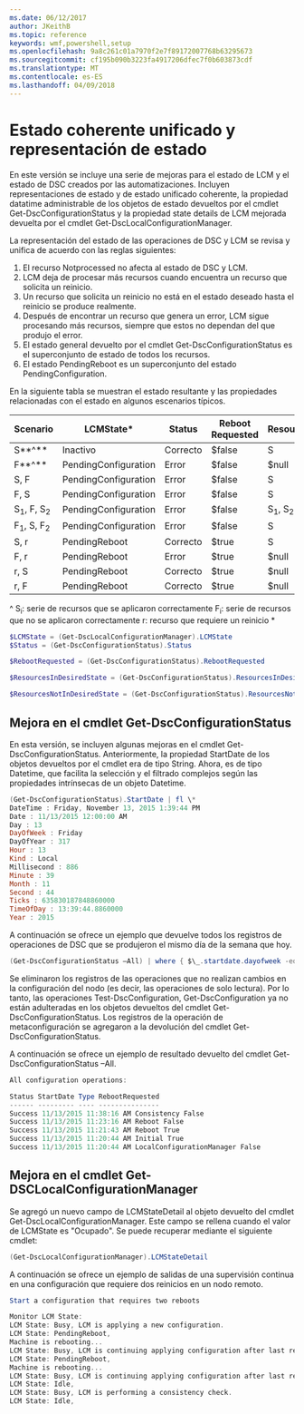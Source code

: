 ```yaml
---
ms.date: 06/12/2017
author: JKeithB
ms.topic: reference
keywords: wmf,powershell,setup
ms.openlocfilehash: 9a8c261c01a7970f2e7f89172007768b63295673
ms.sourcegitcommit: cf195b090b3223fa4917206dfec7f0b603873cdf
ms.translationtype: MT
ms.contentlocale: es-ES
ms.lasthandoff: 04/09/2018
---
```

# <a name="unified-and-consistent-state-and-status-representation"></a>Estado coherente unificado y representación de estado

En este versión se incluye una serie de mejoras para el estado de LCM y el estado de DSC creados por las automatizaciones. Incluyen representaciones de estado y de estado unificado coherente, la propiedad datatime administrable de los objetos de estado devueltos por el cmdlet Get-DscConfigurationStatus y la propiedad state details de LCM mejorada devuelta por el cmdlet Get-DscLocalConfigurationManager.

La representación del estado de las operaciones de DSC y LCM se revisa y unifica de acuerdo con las reglas siguientes:
1.  El recurso Notprocessed no afecta al estado de DSC y LCM.
2.  LCM deja de procesar más recursos cuando encuentra un recurso que solicita un reinicio.
3.  Un recurso que solicita un reinicio no está en el estado deseado hasta el reinicio se produce realmente.
4.  Después de encontrar un recurso que genera un error, LCM sigue procesando más recursos, siempre que estos no dependan del que produjo el error.
5.  El estado general devuelto por el cmdlet Get-DscConfigurationStatus es el superconjunto de estado de todos los recursos.
6.  El estado PendingReboot es un superconjunto del estado PendingConfiguration.

En la siguiente tabla se muestran el estado resultante y las propiedades relacionadas con el estado en algunos escenarios típicos.

| **Scenario**                    | **LCMState\***       | **Status** | **Reboot Requested**  | **ResourcesInDesiredState**  | **ResourcesNotInDesiredState** |
|---------------------------------|----------------------|------------|---------------|------------------------------|--------------------------------|
| S**^**                          | Inactivo                 | Correcto    | $false        | S                            | $null                          |
| F**^**                          | PendingConfiguration | Error    | $false        | $null                        | F                              |
| S, F                             | PendingConfiguration | Error    | $false        | S                            | F                              |
| F, S                             | PendingConfiguration | Error    | $false        | S                            | F                              |
| S<sub>1</sub>, F, S<sub>2</sub> | PendingConfiguration | Error    | $false        | S<sub>1</sub>, S<sub>2</sub> | F                              |
| F<sub>1</sub>, S, F<sub>2</sub> | PendingConfiguration | Error    | $false        | S                            | F<sub>1</sub>, F<sub>2</sub>   |
| S, r                            | PendingReboot        | Correcto    | $true         | S                            | r                              |
| F, r                            | PendingReboot        | Error    | $true         | $null                        | F, r                           |
| r, S                            | PendingReboot        | Correcto    | $true         | $null                        | r                              |
| r, F                            | PendingReboot        | Correcto    | $true         | $null                        | r                              |

^ S<sub>i</sub>: serie de recursos que se aplicaron correctamente F<sub>i</sub>: serie de recursos que no se aplicaron correctamente r: recurso que requiere un reinicio \*

```powershell
$LCMState = (Get-DscLocalConfigurationManager).LCMState
$Status = (Get-DscConfigurationStatus).Status

$RebootRequested = (Get-DscConfigurationStatus).RebootRequested

$ResourcesInDesiredState = (Get-DscConfigurationStatus).ResourcesInDesiredState

$ResourcesNotInDesiredState = (Get-DscConfigurationStatus).ResourcesNotInDesiredState
```
## <a name="enhancement-in-get-dscconfigurationstatus-cmdlet"></a>Mejora en el cmdlet Get-DscConfigurationStatus

En esta versión, se incluyen algunas mejoras en el cmdlet Get-DscConfigurationStatus. Anteriormente, la propiedad StartDate de los objetos devueltos por el cmdlet era de tipo String. Ahora, es de tipo Datetime, que facilita la selección y el filtrado complejos según las propiedades intrínsecas de un objeto Datetime.
```powershell
(Get-DscConfigurationStatus).StartDate | fl \*
DateTime : Friday, November 13, 2015 1:39:44 PM
Date : 11/13/2015 12:00:00 AM
Day : 13
DayOfWeek : Friday
DayOfYear : 317
Hour : 13
Kind : Local
Millisecond : 886
Minute : 39
Month : 11
Second : 44
Ticks : 635830187848860000
TimeOfDay : 13:39:44.8860000
Year : 2015
```

A continuación se ofrece un ejemplo que devuelve todos los registros de operaciones de DSC que se produjeron el mismo día de la semana que hoy.
```powershell
(Get-DscConfigurationStatus –All) | where { $\_.startdate.dayofweek -eq (Get-Date).DayOfWeek }
```

Se eliminaron los registros de las operaciones que no realizan cambios en la configuración del nodo (es decir, las operaciones de solo lectura). Por lo tanto, las operaciones Test-DscConfiguration, Get-DscConfiguration ya no están adulteradas en los objetos devueltos del cmdlet Get-DscConfigurationStatus.
Los registros de la operación de metaconfiguración se agregaron a la devolución del cmdlet Get-DscConfigurationStatus.

A continuación se ofrece un ejemplo de resultado devuelto del cmdlet Get-DscConfigurationStatus –All.
```powershell
All configuration operations:

Status StartDate Type RebootRequested
------ --------- ---- ---------------
Success 11/13/2015 11:38:16 AM Consistency False
Success 11/13/2015 11:23:16 AM Reboot False
Success 11/13/2015 11:21:43 AM Reboot True
Success 11/13/2015 11:20:44 AM Initial True
Success 11/13/2015 11:20:44 AM LocalConfigurationManager False
```

## <a name="enhancement-in-get-dsclocalconfigurationmanager-cmdlet"></a>Mejora en el cmdlet Get-DSCLocalConfigurationManager
Se agregó un nuevo campo de LCMStateDetail al objeto devuelto del cmdlet Get-DscLocalConfigurationManager. Este campo se rellena cuando el valor de LCMState es "Ocupado". Se puede recuperar mediante el siguiente cmdlet:
```powershell
(Get-DscLocalConfigurationManager).LCMStateDetail
```

A continuación se ofrece un ejemplo de salidas de una supervisión continua en una configuración que requiere dos reinicios en un nodo remoto.
```powershell
Start a configuration that requires two reboots

Monitor LCM State:
LCM State: Busy, LCM is applying a new configuration.
LCM State: PendingReboot,
Machine is rebooting...
LCM State: Busy, LCM is continuing applying configuration after last reboot.
LCM State: PendingReboot,
Machine is rebooting...
LCM State: Busy, LCM is continuing applying configuration after last reboot.
LCM State: Idle,
LCM State: Busy, LCM is performing a consistency check.
LCM State: Idle,
```